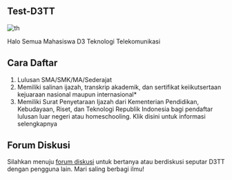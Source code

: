 ## Test-D3TT
![th](https://github.com/AhmadMahmuda/Test-D3TT/assets/106505260/1d3bed45-1f6b-4c56-bdc2-627175d7e22b)

Halo Semua Mahasiswa D3 Teknologi Telekomunikasi

## Cara Daftar
1. Lulusan SMA/SMK/MA/Sederajat
2. Memiliki salinan ijazah, transkrip akademik, dan sertifikat keiikutsertaan kejuaraan nasional maupun internasional*
3. Memiliki Surat Penyetaraan Ijazah dari Kementerian Pendidikan, Kebudayaan, Riset, dan Teknologi Republik Indonesia bagi pendaftar lulusan luar negeri atau homeschooling. Klik disini untuk informasi selengkapnya

## Forum Diskusi

Silahkan menuju [forum diskusi](https://github.com/AhmadMahmuda/forum/discussions) untuk bertanya atau berdiskusi seputar D3TT dengan pengguna lain. Mari saling berbagi ilmu!
